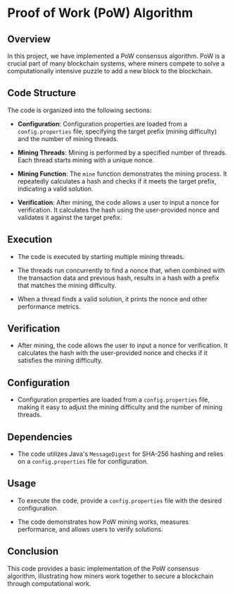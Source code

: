 # Proof of Work (PoW) Algorithm

## Overview

In this project, we have implemented a PoW consensus algorithm. PoW is a crucial part of many blockchain systems, where miners compete to solve a computationally intensive puzzle to add a new block to the blockchain.

## Code Structure

The code is organized into the following sections:

- **Configuration**: Configuration properties are loaded from a `config.properties` file, specifying the target prefix (mining difficulty) and the number of mining threads.

- **Mining Threads**: Mining is performed by a specified number of threads. Each thread starts mining with a unique nonce.

- **Mining Function**: The `mine` function demonstrates the mining process. It repeatedly calculates a hash and checks if it meets the target prefix, indicating a valid solution.

- **Verification**: After mining, the code allows a user to input a nonce for verification. It calculates the hash using the user-provided nonce and validates it against the target prefix.

## Execution

- The code is executed by starting multiple mining threads.

- The threads run concurrently to find a nonce that, when combined with the transaction data and previous hash, results in a hash with a prefix that matches the mining difficulty.

- When a thread finds a valid solution, it prints the nonce and other performance metrics.

## Verification

- After mining, the code allows the user to input a nonce for verification. It calculates the hash with the user-provided nonce and checks if it satisfies the mining difficulty.

## Configuration

- Configuration properties are loaded from a `config.properties` file, making it easy to adjust the mining difficulty and the number of mining threads.

## Dependencies

- The code utilizes Java's `MessageDigest` for SHA-256 hashing and relies on a `config.properties` file for configuration.

## Usage

- To execute the code, provide a `config.properties` file with the desired configuration.

- The code demonstrates how PoW mining works, measures performance, and allows users to verify solutions.

## Conclusion

This code provides a basic implementation of the PoW consensus algorithm, illustrating how miners work together to secure a blockchain through computational work.

